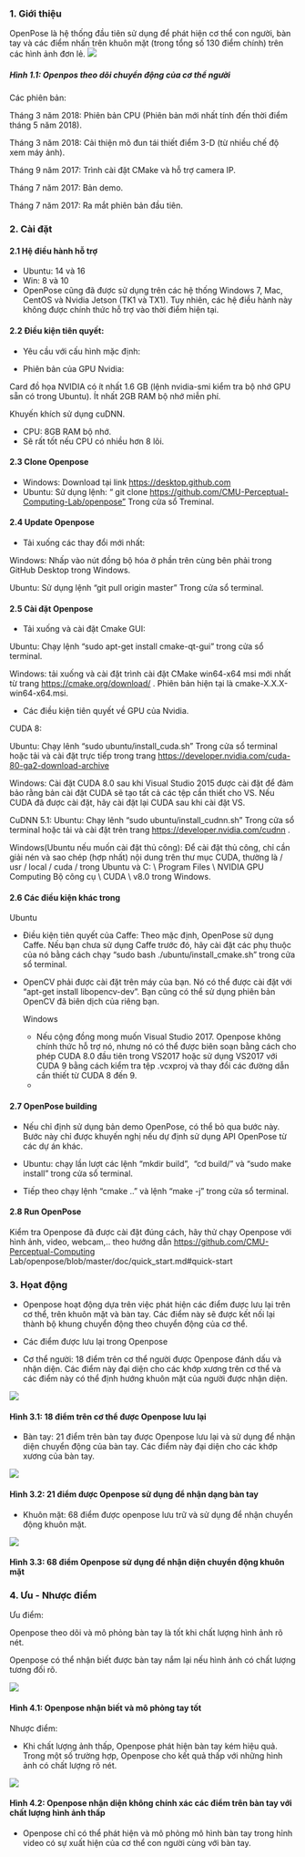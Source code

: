 ### 1. Giới thiệu
OpenPose là hệ thống đầu tiên sử dụng để phát hiện cơ thể con người, bàn tay và các điểm nhấn trên khuôn mặt (trong tổng số 130 điểm chính) trên các hình ảnh đơn lẻ.
![](https://images.viblo.asia/2c6a1b55-3028-4348-aa7b-63ef5b0d2983.jpg)
##### Hình 1.1: Openpos theo dõi chuyển động của cơ thể người
    
Các phiên bản:

Tháng 3 năm 2018: Phiên bản CPU (Phiên bản mới nhất tính đến thời điểm tháng 5 năm 2018).

Tháng 3 năm 2018: Cải thiện mô đun tái thiết điểm 3-D (từ nhiều chế độ xem máy ảnh).

Tháng 9 năm 2017: Trình cài đặt CMake và hỗ trợ camera IP.

Tháng 7 năm 2017: Bản demo.

Tháng 7 năm 2017: Ra mắt phiên bản đầu tiên.



### 2. Cài đặt
#### 2.1 Hệ điều hành hỗ trợ
- Ubuntu: 14 và 16
- Win: 8 và 10
- OpenPose cũng đã được sử dụng trên các hệ thống Windows 7, Mac, CentOS và Nvidia Jetson (TK1 và TX1). Tuy nhiên, các hệ điều hành này không được chính thức hỗ trợ vào thời điểm hiện tại.

#### 2.2 Điều kiện tiên quyết:
- Yêu cầu với cấu hình mặc định: 
+ Phiên bản của GPU Nvidia: 

Card đồ họa NVIDIA có ít nhất 1.6 GB (lệnh nvidia-smi kiểm tra bộ nhớ GPU sẵn có trong Ubuntu).
Ít nhất 2GB RAM bộ nhớ miễn phí.

Khuyến khích sử dụng cuDNN.
- CPU: 8GB RAM bộ nhớ.
- Sẽ rất tốt nếu CPU có nhiều hơn 8 lõi.

#### 2.3 Clone Openpose

- Windows: Download tại link https://desktop.github.com 
- Ubuntu: Sử dụng lệnh: “ git clone https://github.com/CMU-Perceptual-Computing-Lab/openpose” Trong cửa sổ Treminal.

#### 2.4 Update Openpose
- Tải xuống các thay đổi mới nhất:

Windows: Nhấp vào nút đồng bộ hóa ở phần trên cùng bên phải trong GitHub Desktop trong Windows.

Ubuntu: Sử dụng lệnh “git pull origin master” Trong cửa sổ terminal.

#### 2.5 Cài đặt Openpose
- Tải xuống và cài đặt Cmake GUI:

Ubuntu: Chạy lệnh “sudo apt-get install cmake-qt-gui” trong cửa sổ terminal.

Windows: tải xuống và cài đặt trình cài đặt CMake win64-x64 msi mới nhất từ trang https://cmake.org/download/ . Phiên bản hiện tại là cmake-X.X.X-win64-x64.msi.

- Các điều kiện tiên quyết về GPU của Nvidia.

CUDA 8: 

Ubuntu: Chạy lênh “sudo ubuntu/install_cuda.sh” Trong cửa sổ terminal hoặc tải và cài đặt trực tiếp trong trang https://developer.nvidia.com/cuda-80-ga2-download-archive 

Windows: Cài đặt CUDA 8.0 sau khi Visual Studio 2015 được cài đặt để đảm bảo rằng bản cài đặt CUDA sẽ tạo tất cả các tệp cần thiết cho VS. Nếu CUDA đã được cài đặt, hãy cài đặt lại CUDA sau khi cài đặt VS.

CuDNN 5.1:
Ubuntu: Chạy lênh “sudo ubuntu/install_cudnn.sh” Trong cửa sổ terminal hoặc tải và cài đặt trên trang https://developer.nvidia.com/cudnn .

Windows(Ubuntu nếu muốn cài đặt thủ công): Để cài đặt thủ công, chỉ cần giải nén và sao chép (hợp nhất) nội dung trên thư mục CUDA, thường là / usr / local / cuda / trong Ubuntu và C: \ Program Files \ NVIDIA GPU Computing Bộ công cụ \ CUDA \ v8.0 trong Windows.

#### 2.6 Các điều kiện khác trong
Ubuntu

- Điều kiện tiên quyết của Caffe: Theo mặc định, OpenPose sử dụng Caffe. Nếu bạn chưa sử dụng Caffe trước đó, hãy cài đặt các phụ thuộc của nó bằng cách chạy “sudo bash ./ubuntu/install_cmake.sh” trong cửa sổ terminal.

- OpenCV phải được cài đặt trên máy của bạn. Nó có thể được cài đặt với “apt-get install libopencv-dev”. Bạn cũng có thể sử dụng phiên bản OpenCV đã biên dịch của riêng bạn.

	Windows
    
	- Nếu cộng đồng mong muốn Visual Studio 2017. Openpose không chính thức hỗ trợ nó, nhưng nó có thể được biên soạn bằng cách cho phép CUDA 8.0 đầu tiên trong VS2017 hoặc sử dụng VS2017 với CUDA 9 bằng cách kiểm tra tệp .vcxproj và thay đổi các đường dẫn cần thiết từ CUDA 8 đến 9.
	- 
#### 2.7 OpenPose building
- Nếu chỉ định sử dụng bản demo OpenPose, có thể bỏ qua bước này. Bước này chỉ được khuyến nghị nếu dự định sử dụng API OpenPose từ các dự án khác.

- Ubuntu: chạy lần lượt các lệnh “mkdir build”,  “cd build/” và “sudo make install” trong cửa sổ terminal.

- Tiếp theo chạy lệnh “cmake ..” và lệnh “make -j” trong cửa sổ terminal.


#### 2.8 Run OpenPose

Kiểm tra Openpose đã được cài đặt đúng cách, hãy thử chạy Openpose với hình ảnh, video, webcam,.. theo hướng dẫn 
https://github.com/CMU-Perceptual-Computing Lab/openpose/blob/master/doc/quick_start.md#quick-start

### 3. Họat động
- Openpose hoạt động dựa trên việc phát hiện các điểm được lưu lại trên cơ thể, trên khuôn mặt và bàn tay. Các điểm này sẽ được kết nối lại thành bộ khung chuyển động theo chuyển động của cơ thể.

* Các điểm được lưu lại trong Openpose

- Cơ thể người: 18 điểm trên cơ thể người được Openpose đánh dấu và nhận diện. Các điểm này đại diện cho các khớp xương trên cơ thể và các điểm này có thể định hướng khuôn mặt của người được nhận diện.

![](https://images.viblo.asia/ba508478-31d2-4818-806c-33a597741fe0.png)
#### Hình 3.1: 18 điểm trên cơ thể được Openpose lưu lại

- Bàn tay: 21 điểm trên bàn tay được Openpose lưu lại và sử dụng để nhận diện chuyển động của bàn tay. Các điểm này đại diện cho các khớp xương của bàn tay.

![](https://images.viblo.asia/a2cc4bc0-8650-4e2b-ad1e-7aaa99673a6d.png)
#### Hình 3.2: 21 điểm được Openpose sử dụng để nhận dạng bàn tay

- Khuôn mặt: 68 điểm được openpose lưu trữ và sử dụng để nhận chuyển động khuôn mặt.

![](https://images.viblo.asia/d2b1e813-24d0-4e0a-86c7-414b752bd4ef.png)
#### Hình 3.3: 68 điểm Openpose sử dụng để nhận diện chuyển động khuôn mặt

### 4. Ưu - Nhược điểm
Ưu điểm:

Openpose theo dõi và mô phỏng bàn tay là tốt khi chất lượng hình ảnh rõ nét.

Openpose có thể nhận biết được bàn tay nắm lại nếu hình ảnh có chất lượng tương đối rõ.

![](https://images.viblo.asia/7be1d3e5-3bd1-4f64-aa81-c080ff3c0d44.png)
#### Hình 4.1: Openpose nhận biết và mô phỏng tay tốt

Nhược điểm:

- Khi chất lượng ảnh thấp, Openpose phát hiện bàn tay kém hiệu quả. Trong một số trường hợp, Openpose cho kết quả thấp với những hình ảnh có chất lượng rõ nét.

![](https://images.viblo.asia/92291867-6287-4e88-b1fe-9fec46219f9d.png)
#### Hình 4.2: Openpose nhận diện không chính xác các điểm trên bàn tay với chất lượng hình ảnh thấp

- Openpose chỉ có thể phát hiện và mô phỏng mô hình bàn tay trong hỉnh video có sự xuất hiện của cơ thể con người cùng với bàn tay.
